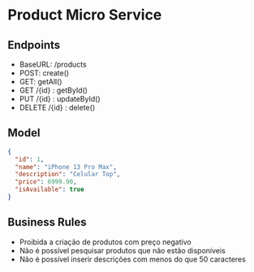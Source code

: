 # Product Micro Service

## Endpoints
- BaseURL: /products
- POST: create()
- GET: getAll()
- GET /{id} : getById()
- PUT /{id} : updateById()
- DELETE /{id} : delete()

## Model
```json
{
  "id": 1,
  "name": "iPhone 13 Pro Max",
  "description": "Celular Top",
  "price": 6999.90,
  "isAvailable": true
}
```

## Business Rules
- Proibida a criação de produtos com preço negativo
- Não é possível pesquisar produtos que não estão disponíveis
- Não é possível inserir descrições com menos do que 50 caracteres

